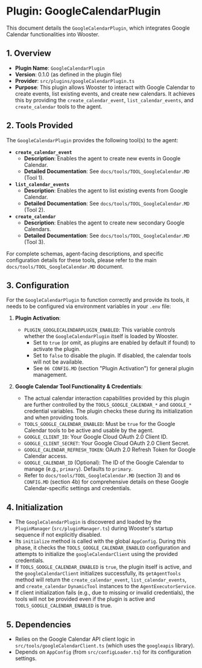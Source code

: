 # Plugin: GoogleCalendarPlugin

This document details the `GoogleCalendarPlugin`, which integrates Google Calendar functionalities into Wooster.

## 1. Overview

- **Plugin Name**: `GoogleCalendarPlugin`
- **Version**: 0.1.0 (as defined in the plugin file)
- **Provider**: `src/plugins/googleCalendarPlugin.ts`
- **Purpose**: This plugin allows Wooster to interact with Google Calendar to create events, list existing events, and create new calendars. It achieves this by providing the `create_calendar_event`, `list_calendar_events`, and `create_calendar` tools to the agent.

## 2. Tools Provided

The `GoogleCalendarPlugin` provides the following tool(s) to the agent:

-   **`create_calendar_event`**
    -   **Description**: Enables the agent to create new events in Google Calendar.
    -   **Detailed Documentation**: See `docs/tools/TOOL_GoogleCalendar.MD` (Tool 1).
-   **`list_calendar_events`**
    -   **Description**: Enables the agent to list existing events from Google Calendar.
    -   **Detailed Documentation**: See `docs/tools/TOOL_GoogleCalendar.MD` (Tool 2).
-   **`create_calendar`**
    -   **Description**: Enables the agent to create new secondary Google Calendars.
    -   **Detailed Documentation**: See `docs/tools/TOOL_GoogleCalendar.MD` (Tool 3).

For complete schemas, agent-facing descriptions, and specific configuration details for these tools, please refer to the main `docs/tools/TOOL_GoogleCalendar.MD` document.

## 3. Configuration

For the `GoogleCalendarPlugin` to function correctly and provide its tools, it needs to be configured via environment variables in your `.env` file:

1.  **Plugin Activation**: 
    -   `PLUGIN_GOOGLECALENDARPLUGIN_ENABLED`: This variable controls whether the `GoogleCalendarPlugin` itself is loaded by Wooster.
        -   Set to `true` (or omit, as plugins are enabled by default if found) to activate the plugin.
        -   Set to `false` to disable the plugin. If disabled, the calendar tools will not be available.
        -   See `06 CONFIG.MD` (section "Plugin Activation") for general plugin management.

2.  **Google Calendar Tool Functionality & Credentials**: 
    -   The actual calendar interaction capabilities provided by this plugin are further controlled by the `TOOLS_GOOGLE_CALENDAR_*` and `GOOGLE_*` credential variables. The plugin checks these during its initialization and when providing tools.
    -   `TOOLS_GOOGLE_CALENDAR_ENABLED`: Must be `true` for the Google Calendar tools to be active and usable by the agent.
    -   `GOOGLE_CLIENT_ID`: Your Google Cloud OAuth 2.0 Client ID.
    -   `GOOGLE_CLIENT_SECRET`: Your Google Cloud OAuth 2.0 Client Secret.
    -   `GOOGLE_CALENDAR_REFRESH_TOKEN`: OAuth 2.0 Refresh Token for Google Calendar access.
    -   `GOOGLE_CALENDAR_ID` (Optional): The ID of the Google Calendar to manage (e.g., `primary`). Defaults to `primary`.
    -   Refer to `docs/tools/TOOL_GoogleCalendar.MD` (section 3) and `06 CONFIG.MD` (section 4b) for comprehensive details on these Google Calendar-specific settings and credentials.

## 4. Initialization

- The `GoogleCalendarPlugin` is discovered and loaded by the `PluginManager` (`src/pluginManager.ts`) during Wooster's startup sequence if not explicitly disabled.
- Its `initialize` method is called with the global `AppConfig`. During this phase, it checks the `TOOLS_GOOGLE_CALENDAR_ENABLED` configuration and attempts to initialize the `googleCalendarClient` using the provided credentials.
- If `TOOLS_GOOGLE_CALENDAR_ENABLED` is `true`, the plugin itself is active, and the `googleCalendarClient` initializes successfully, its `getAgentTools` method will return the `create_calendar_event`, `list_calendar_events`, and `create_calendar` `DynamicTool` instances to the `AgentExecutorService`.
- If client initialization fails (e.g., due to missing or invalid credentials), the tools will not be provided even if the plugin is active and `TOOLS_GOOGLE_CALENDAR_ENABLED` is true.

## 5. Dependencies

- Relies on the Google Calendar API client logic in `src/tools/googleCalendarClient.ts` (which uses the `googleapis` library).
- Depends on `AppConfig` (from `src/configLoader.ts`) for its configuration settings. 